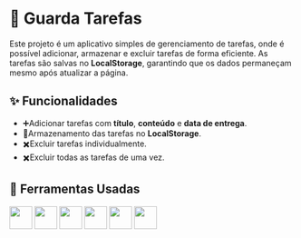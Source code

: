 # 📝 Guarda Tarefas

Este projeto é um aplicativo simples de gerenciamento de tarefas, onde é possível adicionar, armazenar e excluir tarefas de forma eficiente. As tarefas são salvas no **LocalStorage**, garantindo que os dados permaneçam mesmo após atualizar a página.

## ✨ Funcionalidades

- ➕Adicionar tarefas com **título**, **conteúdo** e **data de entrega**.
- 📩Armazenamento das tarefas no **LocalStorage**.
- ✖️Excluir tarefas individualmente.
- ✖️Excluir todas as tarefas de uma vez.

## 🚀 Ferramentas Usadas

<p align="left">
  <img src="https://cdn.jsdelivr.net/gh/devicons/devicon/icons/tailwindcss/tailwindcss-original.svg" width="40" height="40" />
  <img src="https://cdn.jsdelivr.net/gh/devicons/devicon/icons/html5/html5-original.svg" width="40" height="40" />
  <img src="https://cdn.jsdelivr.net/gh/devicons/devicon/icons/css3/css3-original.svg" width="40" height="40" />
  <img src="https://cdn.jsdelivr.net/gh/devicons/devicon/icons/react/react-original.svg" width="40" height="40" />
  <img src="https://cdn.jsdelivr.net/gh/devicons/devicon/icons/nextjs/nextjs-original.svg" width="40" height="40" />
  <img src="https://cdn.jsdelivr.net/gh/devicons/devicon/icons/typescript/typescript-original.svg" width="40" height="40" />
</p>

